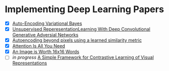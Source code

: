 # Implementing Deep Learning Papers

- [x] [Auto-Encoding Variational Bayes](https://arxiv.org/abs/1312.6114)
- [x] [Unsupervised ReperesentationLearning With Deep Convolutional Generative Adversial Networks](https://arxiv.org/pdf/1511.06434v2.pdf)
- [x] [Autoencoding beyond pixels using a learned similarity metric](https://arxiv.org/pdf/1512.09300.pdf)
- [x] [Attention Is All You Need](https://arxiv.org/pdf/1706.03762.pdf)
- [x] [An Image is Worth 16x16 Words](https://arxiv.org/abs/2010.11929v2)
- [ ] *in progress* [A Simple Framework for Contrastive Learning of Visual Representations](https://arxiv.org/abs/2002.05709)
